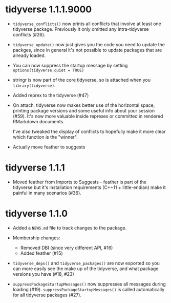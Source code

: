 # tidyverse 1.1.1.9000

* `tidyverse_conflicts()` now prints all conflicts that involve at least
  one tidyverse package. Previously it only omitted any intra-tidyverse
  conflicts (#26).

* `tidyverse_update()` now just gives you the code you need to update the 
  packges, since in general it's not possible to update packages that are
  already loaded.

* You can now suppress the startup message by setting 
  `options(tidyverse.quiet = TRUE)`

* stringr is now part of the core tidyverse, so is attached when you 
  `library(tidyverse)`.

* Added reprex to the tidyverse (#47)

*   On attach, tidyverse now makes better use of the horizontal space, 
    printing package versions and some useful info about your session (#59).
    It's now more valuable inside reprexes or committed in rendered RMarkdown
    documents.
    
    I've also tweaked the display of conflicts to hopefully make it more
    clear which function is the "winner".

* Actually move feather to suggests

# tidyverse 1.1.1

* Moved feather from Imports to Suggests - feather is part of the tidyverse
  but it's installation requirements (C++11 + little-endian) make it painful
  in many scenarios (#36).

# tidyverse 1.1.0

* Added a `NEWS.md` file to track changes to the package.

* Membership changes:
  
  * Removed DBI (since very different API, #16)
  * Added feather (#15)

* `tidyverse_deps()` and `tidyverse_packages()` are now exported so you can
  more easily see the make up of the tidyverse, and what package versions
  you have (#18, #23)

* `suppressPackageStartupMessages()` now suppresses all messages during
   loading (#19). `suppressPackageStartupMessages()` is called automatically
   for all tidyverse packages (#27).
